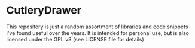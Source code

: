 # CutleryDrawer
This repository is just a random assortment of libraries and code snippets I've found useful over the years. It is intended for personal use, but is also licensed under the GPL v3 (see LICENSE file for details)
